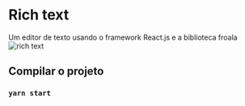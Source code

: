 # Rich text
Um editor de texto usando o framework React.js e a biblioteca froala
![rich text](https://user-images.githubusercontent.com/53010824/84727995-ac45c500-af66-11ea-9ac2-2ae1a9ef4a62.png)

## Compilar o projeto

### `yarn start`


